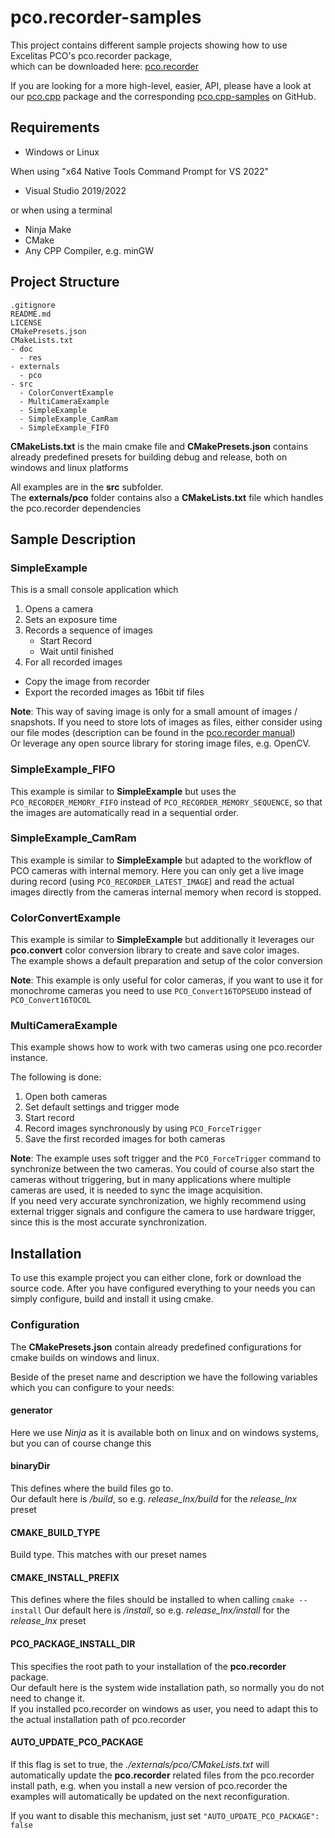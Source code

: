 # pco.recorder-samples
This project contains different sample projects showing how to use Excelitas PCO's pco.recorder package,   
which can be downloaded here: [pco.recorder](https://www.excelitas.com/de/product/pco-software-development-kits#custom-tab-general-sdk)

If you are looking for a more high-level, easier, API, please have a look at our
[pco.cpp](https://www.excelitas.com/product/pco-software-development-kits#custom-tab-c__) package and the corresponding
[pco.cpp-samples](https://github.com/Excelitas-PCO/pco.cpp-samples) on GitHub.

## Requirements
- Windows or Linux 

When using "x64 Native Tools Command Prompt for VS 2022" 
- Visual Studio 2019/2022

or when using a terminal
- Ninja Make
- CMake
- Any CPP Compiler, e.g. minGW

## Project Structure
 
```
.gitignore
README.md
LICENSE
CMakePresets.json
CMakeLists.txt
- doc
  - res
- externals
  - pco
- src
  - ColorConvertExample
  - MultiCameraExample
  - SimpleExample
  - SimpleExample_CamRam
  - SimpleExample_FIFO
```

**CMakeLists.txt** is the main cmake file and **CMakePresets.json** contains already predefined presets for building debug and release,
both on windows and linux platforms

All examples are in the **src** subfolder.  
The **externals/pco** folder contains also a **CMakeLists.txt** file which handles the pco.recorder dependencies

## Sample Description

### SimpleExample

This is a small console application which
1. Opens a camera
2. Sets an exposure time
3. Records a sequence of images
   - Start Record
   - Wait until finished
4. For all recorded images
  - Copy the image from recorder
  - Export the recorded images as 16bit tif files 

**Note**: This way of saving image is only for a small amount of images / snapshots. 
If you need to store lots of images as files, either consider using our file modes
(description can be found in the [pco.recorder manual](https://www.excelitas.com/de/de/file-download/download/public/103154?filename=pco_recorder_Manual.pdf))  
Or leverage any open source library for storing image files, e.g. OpenCV.

### SimpleExample_FIFO

This example is similar to **SimpleExample** but uses the ```PCO_RECORDER_MEMORY_FIFO``` instead of ```PCO_RECORDER_MEMORY_SEQUENCE```,
so that the images are automatically read in a sequential order.

### SimpleExample_CamRam

This example is similar to **SimpleExample** but adapted to the workflow of PCO cameras with internal memory. 
Here you can only get a live image during record (using ```PCO_RECORDER_LATEST_IMAGE```) and read the actual images directly from the cameras internal memory when record is stopped.  

### ColorConvertExample

This example is similar to **SimpleExample** but additionally it leverages our **pco.convert** color conversion library to create and save color images.  
The example shows a default preparation and setup of the color conversion 

**Note**: This example is only useful for color cameras, if you want to use it for monochrome cameras you need to use ```PCO_Convert16TOPSEUDO``` instead of ```PCO_Convert16TOCOL``` 

### MultiCameraExample

This example shows how to work with two cameras using one pco.recorder instance.

The following is done: 
1. Open both cameras
2. Set default settings and trigger mode
3. Start record
4. Record images synchronously by using ```PCO_ForceTrigger```
5. Save the first recorded images for both cameras

**Note**: The example uses soft trigger and the ```PCO_ForceTrigger``` command to synchronize between the two cameras. 
You could of course also start the cameras without triggering, but in many applications where multiple cameras are used, it is needed to sync the image acquisition.  
If you need very accurate synchronization, we highly recommend using external trigger signals and configure the camera to use hardware trigger, since this is the most accurate synchronization.


## Installation

To use this example project you can either clone, fork or download the source code. 
After you have configured everything to your needs you can simply configure, build and install it using cmake.

### Configuration

The **CMakePresets.json** contain already predefined configurations for cmake builds on windows and linux.  

Beside of the preset name and description we have the following variables which you can configure to your needs: 

#### generator 
Here we use *Ninja* as it is available both on linux and on windows systems, but you can of course change this

#### binaryDir
This defines where the build files go to.  
Our default here is *<preset name>/build*, so e.g. *release_lnx/build* for the *release_lnx* preset

#### CMAKE_BUILD_TYPE
Build type. This matches with our preset names

#### CMAKE_INSTALL_PREFIX
This defines where the files should be installed to when calling ```cmake --install```
Our default here is *<preset name>/install*, so e.g. *release_lnx/install* for the *release_lnx* preset

#### PCO_PACKAGE_INSTALL_DIR
This specifies the root path to your installation of the **pco.recorder** package.  
Our default here is the system wide installation path, so normally you do not need to change it.  
If you installed pco.recorder on windows as user, you need to adapt this to the actual installation path of pco.recorder

#### AUTO_UPDATE_PCO_PACKAGE
If this flag is set to true, the *./externals/pco/CMakeLists.txt* will automatically update the **pco.recorder** related files from the pco.recorder install path, e.g. when you install a new version of pco.recorder the examples will automatically be updated on the next reconfiguration.

If you want to disable this mechanism, just set ```"AUTO_UPDATE_PCO_PACKAGE": false``` 
